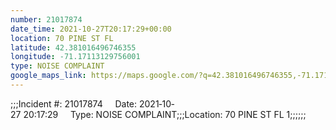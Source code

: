 ```yaml
---
number: 21017874
date_time: 2021-10-27T20:17:29+00:00
location: 70 PINE ST FL 
latitude: 42.381016496746355
longitude: -71.17113129756001
type: NOISE COMPLAINT
google_maps_link: https://maps.google.com/?q=42.381016496746355,-71.17113129756001
---
```


;;;Incident #: 21017874     Date: 2021‐10‐27 20:17:29     Type: NOISE COMPLAINT;;;Location: 70 PINE ST FL 1;;;;;;
